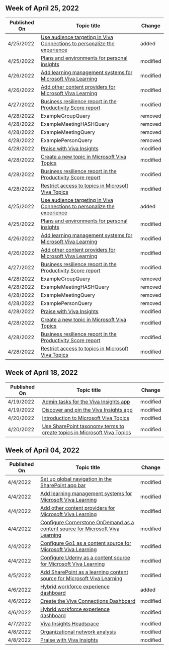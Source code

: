 <!-- This file is generated automatically each week. Changes made to this file will be overwritten.-->



## Week of April 25, 2022


| Published On |Topic title | Change |
|------|------------|--------|
| 4/25/2022 | [Use audience targeting in Viva Connections to personalize the experience](/viva/connections/use-audience-targeting-in-viva-connections) | added |
| 4/25/2022 | [Plans and environments for personal insights](/viva/insights/personal/overview/plans-environments) | modified |
| 4/26/2022 | [Add learning management systems for Microsoft Viva Learning](/viva/learning/configure-lms) | modified |
| 4/26/2022 | [Add other content providers for Microsoft Viva Learning](/viva/learning/configure-other-content-sources) | modified |
| 4/27/2022 | [Business resilience report in the Productivity Score report](/viva/insights/tutorials/bcrps) | modified |
| 4/28/2022 | ExampleGroupQuery | removed |
| 4/28/2022 | ExampleMeetingHASHQuery | removed |
| 4/28/2022 | ExampleMeetingQuery | removed |
| 4/28/2022 | ExamplePersonQuery | removed |
| 4/28/2022 | [Praise with Viva Insights](/viva/insights/personal/teams/viva-insights-praise) | modified |
| 4/28/2022 | [Create a new topic in Microsoft Viva Topics](/viva/topics/create-a-topic) | modified |
| 4/28/2022 | [Business resilience report in the Productivity Score report](/viva/insights/tutorials/bcrps) | modified |
| 4/28/2022 | [Restrict access to topics in Microsoft Viva Topics](/viva/topics/restrict-access-to-topics) | modified |
| 4/25/2022 | [Use audience targeting in Viva Connections to personalize the experience](/viva/connections/use-audience-targeting-in-viva-connections) | added |
| 4/25/2022 | [Plans and environments for personal insights](/viva/insights/personal/overview/plans-environments) | modified |
| 4/26/2022 | [Add learning management systems for Microsoft Viva Learning](/viva/learning/configure-lms) | modified |
| 4/26/2022 | [Add other content providers for Microsoft Viva Learning](/viva/learning/configure-other-content-sources) | modified |
| 4/27/2022 | [Business resilience report in the Productivity Score report](/viva/insights/tutorials/bcrps) | modified |
| 4/28/2022 | ExampleGroupQuery | removed |
| 4/28/2022 | ExampleMeetingHASHQuery | removed |
| 4/28/2022 | ExampleMeetingQuery | removed |
| 4/28/2022 | ExamplePersonQuery | removed |
| 4/28/2022 | [Praise with Viva Insights](/viva/insights/personal/teams/viva-insights-praise) | modified |
| 4/28/2022 | [Create a new topic in Microsoft Viva Topics](/viva/topics/create-a-topic) | modified |
| 4/28/2022 | [Business resilience report in the Productivity Score report](/viva/insights/tutorials/bcrps) | modified |
| 4/28/2022 | [Restrict access to topics in Microsoft Viva Topics](/viva/topics/restrict-access-to-topics) | modified |


## Week of April 18, 2022


| Published On |Topic title | Change |
|------|------------|--------|
| 4/19/2022 | [Admin tasks for the Viva Insights app](/viva/insights/personal/teams/viva-teams-app-admin-tasks) | modified |
| 4/19/2022 | [Discover and pin the Viva Insights app](/viva/insights/personal/teams/viva-teams-app-install) | modified |
| 4/20/2022 | [Introduction to Microsoft Viva Topics](/viva/topics/index) | modified |
| 4/20/2022 | [Use SharePoint taxonomy terms to create topics in Microsoft Viva Topics](/viva/topics/sharepoint-taxonomy) | modified |


## Week of April 04, 2022


| Published On |Topic title | Change |
|------|------------|--------|
| 4/4/2022 | [Set up global navigation in the SharePoint app bar](/viva/connections/sharepoint-app-bar) | modified |
| 4/4/2022 | [Add learning management systems for Microsoft Viva Learning](/viva/learning/configure-lms) | modified |
| 4/4/2022 | [Add other content providers for Microsoft Viva Learning](/viva/learning/configure-other-content-sources) | modified |
| 4/4/2022 | [Configure Cornerstone OnDemand as a content source for Microsoft Viva Learning](/viva/learning/configure-cornerstone-content-source) | modified |
| 4/4/2022 | [Configure Go1 as a content source for Microsoft Viva Learning](/viva/learning/configure-go1-content-source) | modified |
| 4/4/2022 | [Configure Udemy as a content source for Microsoft Viva Learning](/viva/learning/configure-udemy-content-source) | modified |
| 4/5/2022 | [Add SharePoint as a learning content source for Microsoft Viva Learning](/viva/learning/configure-sharepoint-content-source) | modified |
| 4/6/2022 | [Hybrid workforce experience dashboard](/viva/insights/tutorials/hybrid-workforce-experience) | added |
| 4/6/2022 | [Create the Viva Connections Dashboard](/viva/connections/create-dashboard) | modified |
| 4/6/2022 | [Hybrid workforce experience dashboard](/viva/insights/tutorials/hybrid-workforce-experience) | modified |
| 4/7/2022 | [Viva Insights Headspace](/viva/insights/personal/teams/viva-insights-headspace) | modified |
| 4/8/2022 | [Organizational network analysis](/viva/solutions/organizational-network-analysis/organizational-network-analysis) | modified |
| 4/8/2022 | [Praise with Viva Insights](/viva/insights/personal/teams/viva-insights-praise) | modified |
